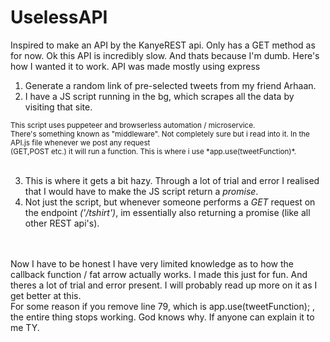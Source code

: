 # UselessAPI
Inspired to make an API by the KanyeREST api. Only has a GET method as for now.
Ok this API is incredibly slow. And thats because I'm dumb. Here's how I wanted it to work.
API was made mostly using express

1) Generate a random link of pre-selected tweets from my friend Arhaan.
2) I have a JS script running in the bg, which scrapes all the data by visiting that site. <br>
<sub>
      This script uses puppeteer and browserless automation / microservice. <br>
      There's something known as "middleware". Not completely sure but i read into it. In the API.js file whenever we post any request <br>
      (GET,POST etc.) it will run a function. This is where i use *app.use(tweetFunction)*.
     </sub>
     <br>
     <br>
     
 3) This is where it gets a bit hazy. Through a lot of trial and error I realised that I would have to make the JS script return a *promise*.
 4) Not just the script, but whenever someone performs a *GET* request on the endpoint *('/tshirt')*, im essentially also returning a promise (like all other REST api's).
 
 <br>
 <br>
 Now I have to be honest I have very limited knowledge as to how the callback function / fat arrow actually works. I made this just for fun. And theres a lot of 
 trial and error present. I will probably read up more on it as I get better at this.
 <br>
 For some reason if you remove line 79, which is app.use(tweetFunction); , the entire thing stops working. God knows why. If anyone can explain it to me TY.
